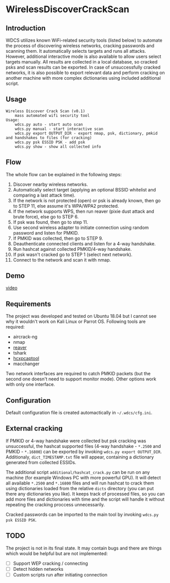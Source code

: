 # WirelessDiscoverCrackScan

## Introduction
WDCS utilizes known WiFi-related security tools (listed below) to automate the process of discovering wireless networks, cracking passwords and scanning them. It automatically selects targets and runs all attacks. However, additional interactive mode is also available to allow users select targets manually. All results are collected in a local database, so cracked psks and scan results can be exported. In case of unsuccessfully cracked networks, it is also possible to export relevant data and perform cracking on another machine with more complex dictionaries using included additional script.

## Usage

```
Wireless Discover Crack Scan (v0.1)
	mass automated wifi security tool
Usage:
	wdcs.py auto - start auto scan
	wdcs.py manual - start interactive scan
	wdcs.py export OUTPUT_DIR - export nmap, psk, dictionary, pmkid and handshakes to files (for cracking)
	wdcs.py psk ESSID PSK - add psk
	wdcs.py show - show all collected info
```

## Flow
The whole flow can be explained in the following steps:

1. Discover nearby wireless networks.
2. Automatically select target (applying an optional BSSID whitelist and comparing a last attack time).
3. If the network is not protected (open) or psk is already known, then go to STEP 11, else assume it's WPA/WPA2 protected.
4. If the network supports WPS, then run reaver (pixie dust attack and brute force), else go to STEP 6.
5. If psk was found, then go to step 11.
6. Use second wireless adapter to initiate connection using random password and listen for PMKID.
7. If PMKID was collected, then go to STEP 9.
8. Deauthenticate connected clients and listen for a 4-way handshake.
9. Run hashcat against collected PMKID/4-way handshake.
10. If psk wasn't cracked go to STEP 1 (select next network).
11. Connect to the network and scan it with nmap.

## Demo 
[video](https://drive.google.com/file/d/1v7qPzZwbZZZ2B_SS8dOHYkY7m7TDQgyX/view)

## Requirements

The project was developed and tested on Ubuntu 18.04 but I cannot see why it wouldn't work on Kali Linux or Parrot OS.
Following tools are required:
- aircrack-ng
- nmap
- [reaver](https://github.com/t6x/reaver-wps-fork-t6x)
- tshark
- [hcxpcaptool](https://github.com/ZerBea/hcxtools)
- macchanger

Two network interfaces are required to catch PMKID packets (but the second one doesn't need to support monitor mode). Other options work with only one interface.

## Configuration
Default configuration file is created automactically in `~/.wdcs/cfg.ini`.

## External cracking
If PMKID or 4-way handshake were collected but psk cracking was unsuccessful, the hashcat supported files (4-way handshake - `*.2500` and PMKID - `*.16800`) can be exported by invoking `wdcs.py export OUTPUT_DIR`. Additionaly, `dict_TIMESTAMP.txt` file will appear, containing a dictionary generated from collected ESSIDs.

The additional script `additional/hashcat_crack.py` can be run on any machine (for example Windows PC with more powerful GPU). It will detect all available `*.2500` and `*.16800` files and will run hashcat to crack them using dictionaries loaded from the relative `dicts` directory (you can put there any dictionaries you like). It keeps track of processed files, so you can add more files and dictionaries with time and the script will handle it without repeating the cracking proccess unnecessarily.

Cracked passwords can be imported to the main tool by invoking `wdcs.py psk ESSID PSK`.

## TODO
The project is not in its final state. It may contain bugs and there are things which would be helpful but are not implemented:
- [ ] Support WEP cracking / connecting
- [ ] Detect hidden networks
- [ ] Custom scripts run after initiating connection
